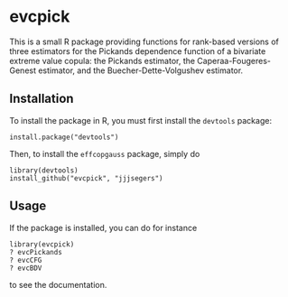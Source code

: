 evcpick
=======

This is a small R package providing functions for rank-based versions of three estimators for the Pickands dependence function of a bivariate extreme value copula: the Pickands estimator, the Caperaa-Fougeres-Genest estimator, and the Buecher-Dette-Volgushev estimator.

Installation
------------

To install the package in R, you must first install the `devtools` package:

```
install.package("devtools")
```
  
Then, to install the `effcopgauss` package, simply do

```
library(devtools)
install_github("evcpick", "jjjsegers")
```

Usage
-----

If the package is installed, you can do for instance

```
library(evcpick)
? evcPickands
? evcCFG
? evcBDV
```
  
to see the documentation.